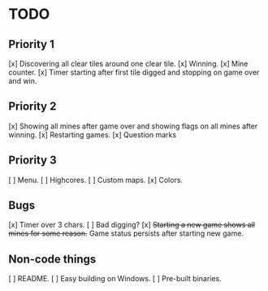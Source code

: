# TODO

## Priority 1

[x] Discovering all clear tiles around one clear tile.
[x] Winning.
[x] Mine counter.
[x] Timer starting after first tile digged and stopping on game over and win.

## Priority 2

[x] Showing all mines after game over and showing flags on all mines after winning.
[x] Restarting games.
[x] Question marks

## Priority 3

[ ] Menu.
[ ] Highcores.
[ ] Custom maps.
[x] Colors.

## Bugs

[x] Timer over 3 chars.
[ ] Bad digging?
[x] ~~Starting a new game shows all mines for some reason.~~ Game status persists after starting new game.

## Non-code things

[ ] README.
[ ] Easy building on Windows.
[ ] Pre-built binaries.
